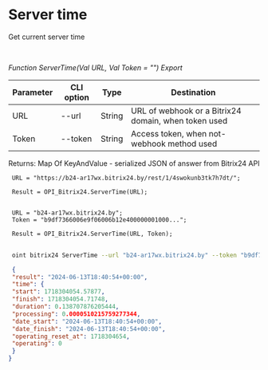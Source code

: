 ﻿---
sidebar_position: 4
---

# Server time
 Get current server time




<br/>


*Function ServerTime(Val URL, Val Token = "") Export*

 | Parameter | CLI option | Type | Destination |
 |-|-|-|-|
 | URL | --url | String | URL of webhook or a Bitrix24 domain, when token used |
 | Token | --token | String | Access token, when not-webhook method used |

 
 Returns: Map Of KeyAndValue - serialized JSON of answer from Bitrix24 API


```bsl title="Code example"
 URL = "https://b24-ar17wx.bitrix24.by/rest/1/4swokunb3tk7h7dt/";
 
 Result = OPI_Bitrix24.ServerTime(URL);
 
 
 URL = "b24-ar17wx.bitrix24.by";
 Token = "b9df7366006e9f06006b12e400000001000...";
 
 Result = OPI_Bitrix24.ServerTime(URL, Token);
```
	


```sh title="CLI command example"
 
 oint bitrix24 ServerTime --url "b24-ar17wx.bitrix24.by" --token "b9df7366006e9f06006b12e400000001000..."

```

```json title="Result"
 {
 "result": "2024-06-13T18:40:54+00:00",
 "time": {
 "start": 1718304054.57877,
 "finish": 1718304054.71748,
 "duration": 0.138707876205444,
 "processing": 0.0000510215759277344,
 "date_start": "2024-06-13T18:40:54+00:00",
 "date_finish": "2024-06-13T18:40:54+00:00",
 "operating_reset_at": 1718304654,
 "operating": 0
 }
}
```
